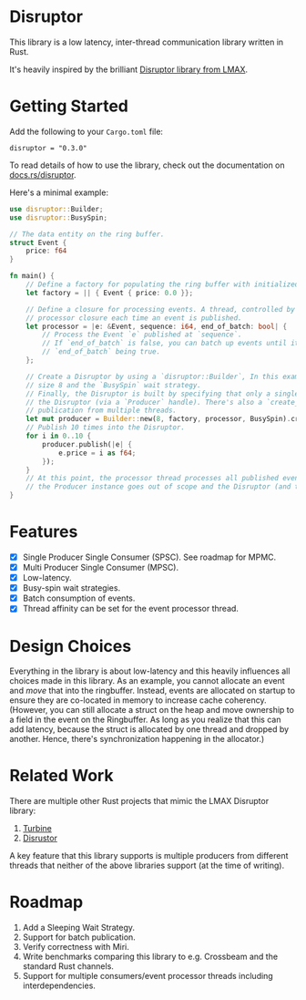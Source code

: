 # Disruptor

This library is a low latency, inter-thread communication library written in Rust.

It's heavily inspired by the brilliant
[Disruptor library from LMAX](https://github.com/LMAX-Exchange/disruptor).

# Getting Started

Add the following to your `Cargo.toml` file:

    disruptor = "0.3.0"

To read details of how to use the library, check out the documentation on [docs.rs/disruptor](https://docs.rs/disruptor).

Here's a minimal example:

```rust
use disruptor::Builder;
use disruptor::BusySpin;

// The data entity on the ring buffer.
struct Event {
    price: f64
}

fn main() {
    // Define a factory for populating the ring buffer with initialized events.
    let factory = || { Event { price: 0.0 }};

    // Define a closure for processing events. A thread, controlled by the disruptor, will run this
    // processor closure each time an event is published.
    let processor = |e: &Event, sequence: i64, end_of_batch: bool| {
        // Process the Event `e` published at `sequence`.
        // If `end_of_batch` is false, you can batch up events until it's invoked with
        // `end_of_batch` being true.
    };

    // Create a Disruptor by using a `disruptor::Builder`, In this example, the ring buffer has
    // size 8 and the `BusySpin` wait strategy.
    // Finally, the Disruptor is built by specifying that only a single thread will publish into
    // the Disruptor (via a `Producer` handle). There's also a `create_with_multi_producer()` for
    // publication from multiple threads.
    let mut producer = Builder::new(8, factory, processor, BusySpin).create_with_single_producer();
    // Publish 10 times into the Disruptor.
    for i in 0..10 {
        producer.publish(|e| {
            e.price = i as f64;
        });
    }
    // At this point, the processor thread processes all published events and then stops as
    // the Producer instance goes out of scope and the Disruptor (and the Producer) are dropped.
}
```

# Features

- [x] Single Producer Single Consumer (SPSC). See roadmap for MPMC.
- [x] Multi Producer Single Consumer (MPSC).
- [x] Low-latency.
- [x] Busy-spin wait strategies.
- [x] Batch consumption of events.
- [x] Thread affinity can be set for the event processor thread.

# Design Choices

Everything in the library is about low-latency and this heavily influences all choices made in this library.
As an example, you cannot allocate an event and *move* that into the ringbuffer. Instead, events
are allocated on startup to ensure they are co-located in memory to increase cache coherency.
(However, you can still allocate a struct on the heap and move ownership to a field in the event on the Ringbuffer.
As long as you realize that this can add latency, because the struct is allocated by one thread and dropped by another.
Hence, there's synchronization happening in the allocator.)

# Related Work

There are multiple other Rust projects that mimic the LMAX Disruptor library:
1. [Turbine](https://github.com/polyfractal/Turbine)
2. [Disrustor](https://github.com/sklose/disrustor)

A key feature that this library supports is multiple producers from different threads
that neither of the above libraries support (at the time of writing).

# Roadmap

1. Add a Sleeping Wait Strategy.
2. Support for batch publication.
3. Verify correctness with Miri.
4. Write benchmarks comparing this library to e.g. Crossbeam and the standard Rust channels.
5. Support for multiple consumers/event processor threads including interdependencies.
